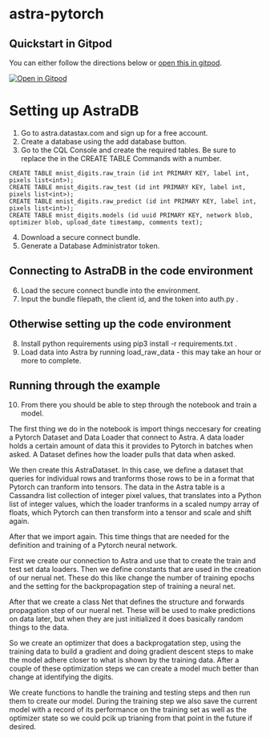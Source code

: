 # astra-pytorch
## Quickstart in Gitpod

You can either follow the directions below or [open this in gitpod](https://gitpod.io/#https://github.com/Anant/pytorch-astra-demo).

[![Open in Gitpod](https://gitpod.io/button/open-in-gitpod.svg)](https://gitpod.io/#https://github.com/Anant/pytorch-astra-demo)

# Setting up AstraDB
1. Go to astra.datastax.com and sign up for a free account.
2. Create a database using the add database button.
3. Go to the CQL Console and create the required tables. Be sure to replace the <int> in the CREATE TABLE Commands with a number.
```
CREATE TABLE mnist_digits.raw_train (id int PRIMARY KEY, label int, pixels list<int>);
CREATE TABLE mnist_digits.raw_test (id int PRIMARY KEY, label int, pixels list<int>);
CREATE TABLE mnist_digits.raw_predict (id int PRIMARY KEY, label int, pixels list<int>);
CREATE TABLE mnist_digits.models (id uuid PRIMARY KEY, network blob, optimizer blob, upload_date timestamp, comments text);
```
4. Download a secure connect bundle.
5. Generate a Database Administrator token.
## Connecting to AstraDB in the code environment
6. Load the secure connect bundle into the environment.
7. Input the bundle filepath, the client id, and the token into auth.py .
## Otherwise setting up the code environment
8. Install python requirements using pip3 install -r requirements.txt .
9. Load data into Astra by running load_raw_data - this may take an hour or more to complete.
## Running through the example
10. From there you should be able to step through the notebook and train a model.

The first thing we do in the notebook is import things neccesary for creating a Pytorch Dataset and Data Loader that connect to Astra. A data loader holds a certain amount of data this it provides to Pytorch in batches when asked. A Dataset defines how the loader pulls that data when asked. 

We then create this AstraDataset. In this case, we define a dataset that queries for individual rows and tranforms those rows to be in a format that Pytorch can tranform into tensors. The data in the Astra table is a Cassandra list collection of integer pixel values, that translates into a Python list of integer values, which the loader tranforms in a scaled numpy array of floats, which Pytorch can then transform into a tensor and scale and shift again.

After that we import again. This time things that are needed for the definition and training of a Pytorch neural network.

First we create our connection to Astra and use that to create the train and test set data loaders. Then we define constants that are used in the creation of our nerual net. These do this like change the number of training epochs and the setting for the backpropagation step of training a neural net.

After that we create a class Net that defines the structure and forwards propagation step of our nueral net. These will be used to make predictions on data later, but when they are just initialized it does basically random things to the data.

So we create an optimizer that does a backprogatation step, using the training data to build a gradient and doing gradient descent steps to make the model adhere closer to what is shown by the training data. After a couple of these optimization steps we can create a model much better than change at identifying the digits. 

We create functions to handle the training and testing steps and then run them to create our model. During the training step we also save the current model with a record of its performance on the training set as well as the optimizer state so we could pcik up trianing from that point in the future if desired.
